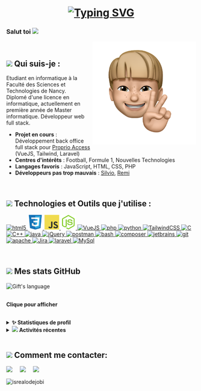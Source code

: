 <h1 align="center"><a href="https://git.io/typing-svg"><img src="https://readme-typing-svg.demolab.com?font=Pacifico&size=50&pause=10000&color=E6C001&center=true&width=600&height=100&lines=Anthony+Briot" alt="Typing SVG" /></a></h1>

### Salut toi <img src="https://media.giphy.com/media/hvRJCLFzcasrR4ia7z/giphy.gif" width="30px">

<a href="#"><img src="https://github.com/Antho57/Antho57/blob/5fd7fb40d111b868508f92082fc3aadafbc018d6/src/images/me/20221029_162234225_iOS.png" align="right" height="275" /></a>

</br>

## <img src="https://img.icons8.com/emoji/344/memo-emoji.png" width="30px">  Qui suis-je :

Etudiant en informatique à la Faculté des Sciences et Technologies de Nancy. <br/>
Diplomé d'une licence en informatique, actuellement en première année de Master informatique. Développeur web full stack.

- **Projet en cours** : Développement back office full stack pour [Proprio Access](https://proprio-access.fr/) (VueJS, Tailwind, Laravel)
- **Centres d'intérêts** : Football, Formule 1, Nouvelles Technologies
- **Langages favoris** : JavaScript, HTML, CSS, PHP
- **Développeurs pas trop mauvais** : [Silvio](https://github.com/Silvio-Br), [Remi](https://github.com/RemRem57)

</br>

<h2 align="left"><img src="https://img.icons8.com/emoji/344/hammer-and-wrench.png" width="30px"> Technologies et Outils que j'utilise :</h2>
<p align="left">
   <a href="https://www.w3.org/html/" target="_blank"> <img src="https://cdn.jsdelivr.net/gh/devicons/devicon/icons/html5/html5-original.svg" alt="html5" width="40" height="40"/> </a>
   <a href="https://www.w3schools.com/css/" target="_blank"> <img src="https://raw.githubusercontent.com/devicons/devicon/master/icons/css3/css3-original.svg" alt="css3" width="40" height="40"/> </a>
   <a href="https://developer.mozilla.org/en-US/docs/Web/JavaScript" target="_blank"> <img src="https://raw.githubusercontent.com/devicons/devicon/master/icons/javascript/javascript-original.svg" alt="javascript" width="40" height="40"/> </a>
   <a href="https://nodejs.org" target="_blank"> <img src="https://raw.githubusercontent.com/devicons/devicon/master/icons/nodejs/nodejs-original.svg" alt="nodejs" width="40" height="40"/> </a>
   <a href="https://vuejs.org/" target="_blank"> <img src="https://cdn.jsdelivr.net/gh/devicons/devicon/icons/vuejs/vuejs-original.svg" alt="VueJS" width="40" height="40"/> </a>
   <a href="https://www.php.net/" target="_blank"> <img src="https://cdn.jsdelivr.net/gh/devicons/devicon/icons/php/php-plain.svg" alt="php" width="40" height="40"/> </a>
   <a href="https://www.python.org/" target="_blank"> <img src="https://cdn.jsdelivr.net/gh/devicons/devicon/icons/python/python-original.svg" alt="python" width="40" height="40"/> </a>
   <a href="https://tailwindcss.com/" target="_blank"> <img src="https://cdn.jsdelivr.net/gh/devicons/devicon/icons/tailwindcss/tailwindcss-plain.svg" alt="TailwindCSS" width="40" height="40"/> </a>
   <a href="https://fr.wikipedia.org/wiki/C_(langage)" target="_blank"> <img src="https://cdn.jsdelivr.net/gh/devicons/devicon/icons/c/c-plain.svg" alt="C" width="40" height="40"/> </a>
   <a href="https://isocpp.org/" target="_blank"> <img src="https://cdn.jsdelivr.net/gh/devicons/devicon/icons/cplusplus/cplusplus-plain.svg" alt="C++" width="40" height="40"/> </a>
   <a href="https://www.java.com/fr/" target="_blank"> <img src="https://cdn.jsdelivr.net/gh/devicons/devicon/icons/java/java-original.svg" alt="java" width="40" height="40"/> </a>
   <a href="https://jquery.com/" target="_blank"> <img src="https://cdn.jsdelivr.net/gh/devicons/devicon/icons/jquery/jquery-original-wordmark.svg" alt="jQuery" width="40" height="40"/> </a>
   <a href="https://www.postman.com/" target="_blank"> <img src="https://www.vectorlogo.zone/logos/getpostman/getpostman-icon.svg" alt="postman" width="40" height="40"/> </a>
   <a href="https://www.gnu.org/software/bash/" target="_blank"> <img src="https://cdn.jsdelivr.net/gh/devicons/devicon/icons/bash/bash-original.svg" alt="bash" width="40" height="40"/> </a>
   <a href="https://getcomposer.org/" target="_blank"> <img src="https://cdn.jsdelivr.net/gh/devicons/devicon/icons/composer/composer-original.svg" alt="composer" width="40" height="40"/> </a>
   <a href="https://www.jetbrains.com/" target="_blank"> <img src="https://cdn.jsdelivr.net/gh/devicons/devicon/icons/jetbrains/jetbrains-original.svg" alt="jetbrains" width="40" height="40"/> </a>
   <a href="https://git-scm.com/" target="_blank"> <img src="https://www.vectorlogo.zone/logos/git-scm/git-scm-icon.svg" alt="git" width="40" height="40"/> </a>
   <a href="https://httpd.apache.org/" target="_blank"> <img src="https://cdn.jsdelivr.net/gh/devicons/devicon/icons/apache/apache-original.svg" alt="apache" width="40" height="40"/> </a>
   <a href="https://www.atlassian.com/fr/software/jira" target="_blank"> <img src="https://cdn.jsdelivr.net/gh/devicons/devicon/icons/jira/jira-original-wordmark.svg" alt="Jira" width="40" height="40"/> </a>
   <a href="https://laravel.com/" target="_blank"> <img src="https://cdn.jsdelivr.net/gh/devicons/devicon/icons/laravel/laravel-plain-wordmark.svg" alt="laravel" width="40" height="40"/> </a>
   <a href="https://www.mysql.com/fr/" target="_blank"> <img src="https://cdn.jsdelivr.net/gh/devicons/devicon/icons/mysql/mysql-original-wordmark.svg" alt="MySql" width="40" height="40"/> </a>
</p>
</br>

## <img src="https://img.icons8.com/emoji/344/bar-chart-emoji.png" width="30px"> Mes stats GitHub

<div>
  <img align="center" src="https://github-readme-stats.vercel.app/api/top-langs?username=Antho57&langs_count=10&show_icons=true&locale=fr&layout=compact&theme=shades-of-purple&count_private=true&custom_title=Langages%20les%20plus%20utilisés&bg_color=00000000&hide_border=true" alt="Gift's language" height="150px"  width="400px"/>
</div>
<br/>

**Clique pour afficher**

<br/>
<details>
   <a href="#"><img src="https://github.com/Antho57/Antho57/blob/5fd7fb40d111b868508f92082fc3aadafbc018d6/src/images/me/20221029_162234053_iOS.png" align="right" height="220" /></a>
  <summary><b>✨ Statistiques de profil </b></summary>
   <br/>
  <img src="https://github-readme-stats.anuraghazra1.vercel.app/api?username=Antho57&show_icons=true&theme=shades-of-purple&count_private=true&custom_title=Statistiques%20GitHub%20d'Anthony%20Briot&bg_color=00000000&hide_border=true" />
</details>
<details>
  <summary><b><img src = "https://img.icons8.com/emoji/344/chart-increasing-emoji.png" width="20px"> Activités récentes </b></summary>
  <br/>
   <a href="https://github.com/Antho57/"><img alt="Gift' Activity Graph" src="https://activity-graph.herokuapp.com/graph?username=Antho57&custom_title=Graphique%20des%20contributions&theme=nightowl&bg_color=00000000&hide_border=true&title_color=e6c001&color=e6c001" /></a>
  <br/>
</details>
</br>

##  <img src="https://img.icons8.com/emoji/344/open-mailbox-with-raised-flag.png" width="30px"> Comment me contacter:

<p>
  <a target="_blank"href="https://www.linkedin.com/in/anthony-briot-7521a3218/"><img src="https://img.shields.io/badge/linkedin-%230077B5.svg?&style=for-the-badge&logo=linkedin&logoColor=white" /></a>&nbsp;&nbsp;&nbsp;&nbsp;
  <a target="_blank"href="https://twitter.com/Anthony57b"><img src="https://img.shields.io/badge/twitter-%231DA1F2.svg?&style=for-the-badge&logo=twitter&logoColor=white" /></a>&nbsp;&nbsp;&nbsp;&nbsp;
  <a href="mailto:anthony.briot1809@orange.fr?subject=Hello%20Ileri,%20From%20Github"><img src="https://img.shields.io/badge/gmail-%23D14836.svg?&style=for-the-badge&logo=gmail&logoColor=white" /></a>&nbsp;&nbsp;&nbsp;&nbsp;
</p>

<!-- GitHub section: END -->

<!-- Profile Views -->

<p align="left"> <img src="https://komarev.com/ghpvc/?username=Antho57&label=Vues%20du%20profil&color=c691e9&style=flat" alt="isrealodejobi" />
</p>

<!-- THE END -->

<!--
**Antho57/Antho57** is a ✨ _special_ ✨ repository because its `README.md` (this file) appears on your GitHub profile.

Here are some ideas to get you started:

- 🔭 I’m currently working on ...
- 🌱 I’m currently learning ...
- 👯 I’m looking to collaborate on ...
- 🤔 I’m looking for help with ...
- 💬 Ask me about ...
- 📫 How to reach me: ...
- 😄 Pronouns: ...
- ⚡ Fun fact: ...
-->
